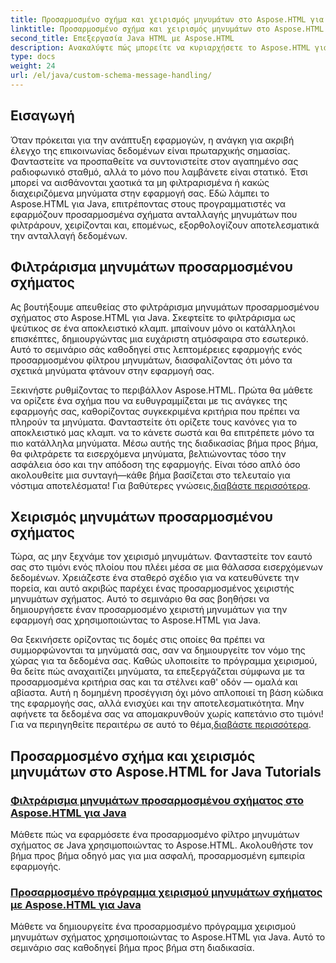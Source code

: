 ```yaml
---
title: Προσαρμοσμένο σχήμα και χειρισμός μηνυμάτων στο Aspose.HTML για Java
linktitle: Προσαρμοσμένο σχήμα και χειρισμός μηνυμάτων στο Aspose.HTML για Java
second_title: Επεξεργασία Java HTML με Aspose.HTML
description: Ανακαλύψτε πώς μπορείτε να κυριαρχήσετε το Aspose.HTML για Java με μαθήματα για το φιλτράρισμα και το χειρισμό μηνυμάτων προσαρμοσμένου σχήματος. Ξεκινήστε να δημιουργείτε προσαρμοσμένες εφαρμογές.
type: docs
weight: 24
url: /el/java/custom-schema-message-handling/
---
```

## Εισαγωγή

Όταν πρόκειται για την ανάπτυξη εφαρμογών, η ανάγκη για ακριβή έλεγχο της επικοινωνίας δεδομένων είναι πρωταρχικής σημασίας. Φανταστείτε να προσπαθείτε να συντονιστείτε στον αγαπημένο σας ραδιοφωνικό σταθμό, αλλά το μόνο που λαμβάνετε είναι στατικό. Έτσι μπορεί να αισθάνονται χαοτικά τα μη φιλτραρισμένα ή κακώς διαχειριζόμενα μηνύματα στην εφαρμογή σας. Εδώ λάμπει το Aspose.HTML για Java, επιτρέποντας στους προγραμματιστές να εφαρμόζουν προσαρμοσμένα σχήματα ανταλλαγής μηνυμάτων που φιλτράρουν, χειρίζονται και, επομένως, εξορθολογίζουν αποτελεσματικά την ανταλλαγή δεδομένων.

## Φιλτράρισμα μηνυμάτων προσαρμοσμένου σχήματος

Ας βουτήξουμε απευθείας στο φιλτράρισμα μηνυμάτων προσαρμοσμένου σχήματος στο Aspose.HTML για Java. Σκεφτείτε το φιλτράρισμα ως ψεύτικος σε ένα αποκλειστικό κλαμπ. μπαίνουν μόνο οι κατάλληλοι επισκέπτες, δημιουργώντας μια ευχάριστη ατμόσφαιρα στο εσωτερικό. Αυτό το σεμινάριο σάς καθοδηγεί στις λεπτομέρειες εφαρμογής ενός προσαρμοσμένου φίλτρου μηνυμάτων, διασφαλίζοντας ότι μόνο τα σχετικά μηνύματα φτάνουν στην εφαρμογή σας.

 Ξεκινήστε ρυθμίζοντας το περιβάλλον Aspose.HTML. Πρώτα θα μάθετε να ορίζετε ένα σχήμα που να ευθυγραμμίζεται με τις ανάγκες της εφαρμογής σας, καθορίζοντας συγκεκριμένα κριτήρια που πρέπει να πληρούν τα μηνύματα. Φανταστείτε ότι ορίζετε τους κανόνες για το αποκλειστικό μας κλαμπ. να το κάνετε σωστά και θα επιτρέπετε μόνο τα πιο κατάλληλα μηνύματα. Μέσω αυτής της διαδικασίας βήμα προς βήμα, θα φιλτράρετε τα εισερχόμενα μηνύματα, βελτιώνοντας τόσο την ασφάλεια όσο και την απόδοση της εφαρμογής. Είναι τόσο απλό όσο ακολουθείτε μια συνταγή—κάθε βήμα βασίζεται στο τελευταίο για νόστιμα αποτελέσματα! Για βαθύτερες γνώσεις,[διαβάστε περισσότερα](./custom-schema-message-filter/).

## Χειρισμός μηνυμάτων προσαρμοσμένου σχήματος

Τώρα, ας μην ξεχνάμε τον χειρισμό μηνυμάτων. Φανταστείτε τον εαυτό σας στο τιμόνι ενός πλοίου που πλέει μέσα σε μια θάλασσα εισερχόμενων δεδομένων. Χρειάζεστε ένα σταθερό σχέδιο για να κατευθύνετε την πορεία, και αυτό ακριβώς παρέχει ένας προσαρμοσμένος χειριστής μηνυμάτων σχήματος. Αυτό το σεμινάριο θα σας βοηθήσει να δημιουργήσετε έναν προσαρμοσμένο χειριστή μηνυμάτων για την εφαρμογή σας χρησιμοποιώντας το Aspose.HTML για Java.

 Θα ξεκινήσετε ορίζοντας τις δομές στις οποίες θα πρέπει να συμμορφώνονται τα μηνύματά σας, σαν να δημιουργείτε τον νόμο της χώρας για τα δεδομένα σας. Καθώς υλοποιείτε το πρόγραμμα χειρισμού, θα δείτε πώς αναχαιτίζει μηνύματα, τα επεξεργάζεται σύμφωνα με τα προσαρμοσμένα κριτήρια σας και τα στέλνει καθ' οδόν — ομαλά και αβίαστα. Αυτή η δομημένη προσέγγιση όχι μόνο απλοποιεί τη βάση κώδικα της εφαρμογής σας, αλλά ενισχύει και την αποτελεσματικότητα. Μην αφήνετε τα δεδομένα σας να απομακρυνθούν χωρίς καπετάνιο στο τιμόνι! Για να περιηγηθείτε περαιτέρω σε αυτό το θέμα,[διαβάστε περισσότερα](./custom-schema-message-handler/).

## Προσαρμοσμένο σχήμα και χειρισμός μηνυμάτων στο Aspose.HTML for Java Tutorials
### [Φιλτράρισμα μηνυμάτων προσαρμοσμένου σχήματος στο Aspose.HTML για Java](./custom-schema-message-filter/)
Μάθετε πώς να εφαρμόσετε ένα προσαρμοσμένο φίλτρο μηνυμάτων σχήματος σε Java χρησιμοποιώντας το Aspose.HTML. Ακολουθήστε τον βήμα προς βήμα οδηγό μας για μια ασφαλή, προσαρμοσμένη εμπειρία εφαρμογής.
### [Προσαρμοσμένο πρόγραμμα χειρισμού μηνυμάτων σχήματος με Aspose.HTML για Java](./custom-schema-message-handler/)
Μάθετε να δημιουργείτε ένα προσαρμοσμένο πρόγραμμα χειρισμού μηνυμάτων σχήματος χρησιμοποιώντας το Aspose.HTML για Java. Αυτό το σεμινάριο σας καθοδηγεί βήμα προς βήμα στη διαδικασία.